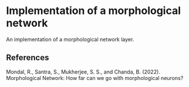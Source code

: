 # Implementation of a morphological network

An implementation of a morphological network layer.

## References
Mondal, R., Santra, S., Mukherjee, S. S., and Chanda, B. (2022). Morphological Network: How far can we go with morphological neurons?
